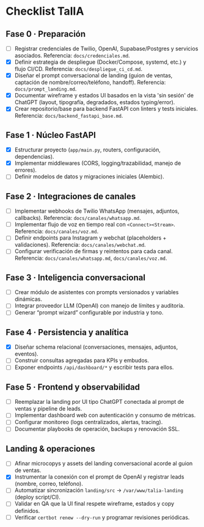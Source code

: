 # Checklist TalIA

## Fase 0 · Preparación
- [ ] Registrar credenciales de Twilio, OpenAI, Supabase/Postgres y servicios asociados. Referencia: `docs/credenciales.md`.
- [x] Definir estrategia de despliegue (Docker/Compose, systemd, etc.) y flujo CI/CD. Referencia: `docs/despliegue_ci_cd.md`.
- [x] Diseñar el prompt conversacional de landing (guion de ventas, captación de nombre/correo/teléfono, handoff). Referencia: `docs/prompt_landing.md`.
- [x] Documentar wireframe y estados UI basados en la vista 'sin sesión' de ChatGPT (layout, tipografía, degradados, estados typing/error).
- [x] Crear repositorio/base para backend FastAPI con linters y tests iniciales. Referencia: `docs/backend_fastapi_base.md`.

## Fase 1 · Núcleo FastAPI
- [x] Estructurar proyecto (`app/main.py`, routers, configuración, dependencias).
- [x] Implementar middlewares (CORS, logging/trazabilidad, manejo de errores).
- [ ] Definir modelos de datos y migraciones iniciales (Alembic).

## Fase 2 · Integraciones de canales
- [ ] Implementar webhooks de Twilio WhatsApp (mensajes, adjuntos, callbacks). Referencia: `docs/canales/whatsapp.md`.
- [ ] Implementar flujo de voz en tiempo real con `<Connect><Stream>`. Referencia: `docs/canales/voz.md`.
- [ ] Definir endpoints para Instagram y webchat (placeholders + validaciones). Referencia: `docs/canales/webchat.md`.
- [ ] Configurar verificación de firmas y reintentos para cada canal. Referencia: `docs/canales/whatsapp.md`, `docs/canales/voz.md`.

## Fase 3 · Inteligencia conversacional
- [ ] Crear módulo de asistentes con prompts versionados y variables dinámicas.
- [ ] Integrar proveedor LLM (OpenAI) con manejo de límites y auditoría.
- [ ] Generar “prompt wizard” configurable por industria y tono.

## Fase 4 · Persistencia y analítica
- [x] Diseñar schema relacional (conversaciones, mensajes, adjuntos, eventos).
- [ ] Construir consultas agregadas para KPIs y embudos.
- [ ] Exponer endpoints `/api/dashboard/*` y escribir tests para ellos.

## Fase 5 · Frontend y observabilidad
- [ ] Reemplazar la landing por UI tipo ChatGPT conectada al prompt de ventas y pipeline de leads.
- [ ] Implementar dashboard web con autenticación y consumo de métricas.
- [ ] Configurar monitoreo (logs centralizados, alertas, tracing).
- [ ] Documentar playbooks de operación, backups y renovación SSL.

## Landing & operaciones
- [ ] Afinar microcopys y assets del landing conversacional acorde al guion de ventas.
- [x] Instrumentar la conexión con el prompt de OpenAI y registrar leads (nombre, correo, teléfono).
- [ ] Automatizar sincronización `landing/src` → `/var/www/talia-landing` (deploy script/CI).
- [ ] Validar en QA que la UI final respete wireframe, estados y copy definidos.
- [ ] Verificar `certbot renew --dry-run` y programar revisiones periódicas.
